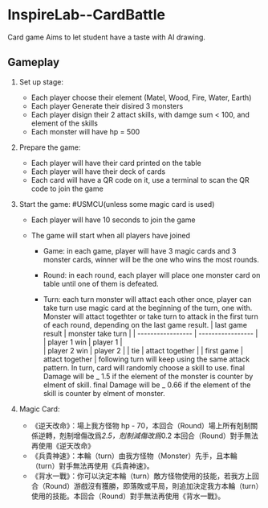 # InspireLab--CardBattle

Card game Aims to let student have a taste with AI drawing.

## Gameplay

1. Set up stage:

   - Each player choose their element (Matel, Wood, Fire, Water, Earth)
   - Each player Generate their disired 3 monsters
   - Each player disign their 2 attact skills, with damge sum < 100, and element of the skills
   - Each monster will have hp = 500

2. Prepare the game:

   - Each player will have their card printed on the table
   - Each player will have their deck of cards
   - Each card will have a QR code on it, use a terminal to scan the QR code to join the game

3. Start the game: #USMCU(unless some magic card is used)

   - Each player will have 10 seconds to join the game
   - The game will start when all players have joined

     - Game: in each game, player will have 3 magic cards and 3 monster cards, winner will be the one who wins the most rounds.
     - Round: in each round, each player will place one monster card on table until one of them is defeated.

     - Turn: each turn monster will attact each other once, player can take turn use magic card at the beginning of the turn, one with. Monster will attact togethter or take turn to attack in the first turn of each round, depending on the last game result.
       | last game result | monster take turn |
       | ----------------- | ----------------- |
       | player 1 win | player 1 |  
       | player 2 win | player 2 |
       | tie | attact together |
       | first game | attact together |
       following turn will keep using the same attack pattern.
       In turn, card will randomly choose a skill to use.
       final Damage will be _ 1.5 if the element of the monster is counter by elment of skill.
       final Damage will be _ 0.66 if the element of the skill is counter by elment of monster.

4. Magic Card:

   - 《逆天改命》：場上我方怪物 hp - 70，本回合（Round）場上所有剋制關係逆轉，剋制增傷改爲*2.5，剋制減傷改爲*0.2 本回合（Round）對手無法再使用《逆天改命》
   - 《兵貴神速》：本輪（turn）由我方怪物（Monster）先手，且本輪（turn）對手無法再使用《兵貴神速》。
   - 《背水一戰》：你可以決定本輪（turn）敵方怪物使用的技能，若我方上回合（Round）游戲沒有獲勝，即落敗或平局，則追加決定我方本輪（turn）使用的技能。本回合（Round）對手無法再使用《背水一戰》。
